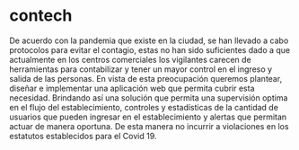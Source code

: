 # contech
De acuerdo con la pandemia que existe en la ciudad, se han llevado a cabo protocolos para evitar el contagio, estas no han sido suficientes dado a que actualmente en los centros comerciales los vigilantes carecen de herramientas para contabilizar y tener un mayor control en el ingreso y salida de las personas.  En vista de esta preocupación queremos plantear, diseñar e implementar una aplicación web que permita cubrir esta necesidad. Brindando así una solución que permita una supervisión optima en el flujo del establecimiento, controles y estadísticas de la cantidad de usuarios que pueden ingresar en el establecimiento y alertas que permitan actuar de manera oportuna. De esta manera no incurrir a violaciones en los estatutos establecidos para el Covid 19.
